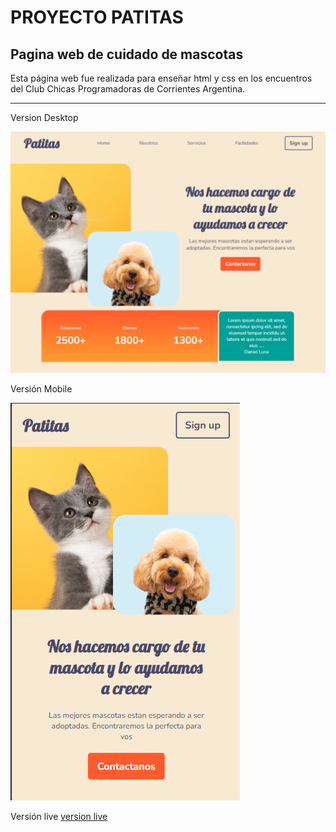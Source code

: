 # PROYECTO **PATITAS**
## Pagina web de cuidado de mascotas

Esta página web fue realizada para enseñar html y css en los encuentros del Club Chicas Programadoras de Corrientes Argentina.

___
Version Desktop

![version desktop](img/desktop.png)

Versión Mobile

![version mobile](img/mobile.png)

Versión live
[version live](https://pet-care-sand.vercel.app/)